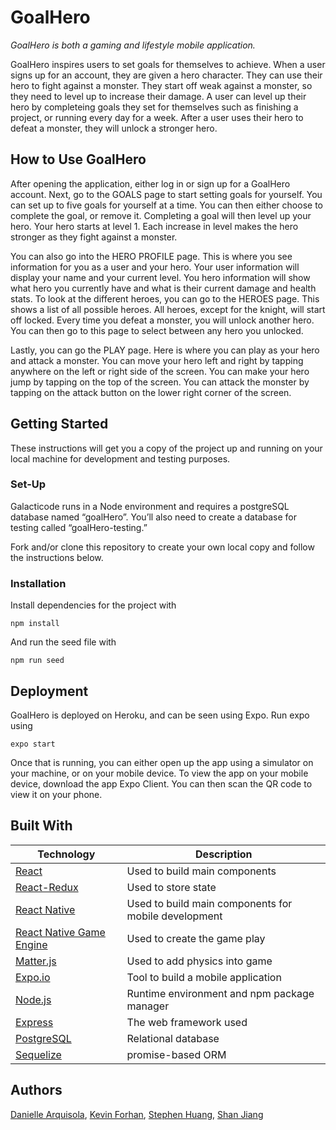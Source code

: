 # GoalHero
_GoalHero is both a gaming and lifestyle mobile application._

GoalHero inspires users to set goals for themselves to achieve. When a user signs up for an account, they are given a hero character. They can use their hero to fight against a monster. They start off weak against a monster, so they need to level up to increase their damage. A user can level up their hero by completeing goals they set for themselves such as finishing a project, or running every day for a week. After a user uses their hero to defeat a monster, they will unlock a stronger hero. 

## How to Use GoalHero
After opening the application, either log in or sign up for a GoalHero account. Next, go to the GOALS page to start setting goals for yourself. You can set up to five goals for yourself at a time. You can then either choose to complete the goal, or remove it. Completing a goal will then level up your hero. Your hero starts at level 1. Each increase in level makes the hero stronger as they fight against a monster. 

You can also go into the HERO PROFILE page. This is where you see information for you as a user and your hero. Your user information will display your name and your current level. You hero information will show what hero you currently have and what is their current damage and health stats. To look at the different heroes, you can go to the HEROES page. This shows a list of all possible heroes. All heroes, except for the knight, will start off locked. Every time you defeat a monster, you will unlock another hero. You can then go to this page to select between any hero you unlocked. 

Lastly, you can go the PLAY page. Here is where you can play as your hero and attack a monster. You can move your hero left and right by tapping anywhere on the left or right side of the screen. You can make your hero jump by tapping on the top of the screen. You can attack the monster by tapping on the attack button on the lower right corner of the screen. 



## Getting Started

These instructions will get you a copy of the project up and running on your local machine for development and testing purposes. 

### Set-Up

Galacticode runs in a Node environment and requires a postgreSQL database named “goalHero”. You’ll also need to create a database for testing called “goalHero-testing.”

Fork and/or clone this repository to create your own local copy and follow the instructions below.

### Installation

Install dependencies for the project with

```
npm install
```

And run the seed file with

```
npm run seed
```

## Deployment
GoalHero is deployed on Heroku, and can be seen using Expo. Run expo using 

```
expo start
```

Once that is running, you can either open up the app using a simulator on your machine, or on your mobile device. To view the app on your mobile device, download the app Expo Client. You can then scan the QR code to view it on your phone. 


## Built With

Technology | Description
------------ | -------------
[React](https://reactjs.org/) | Used to build main components
[React-Redux](https://react-redux.js.org/) | Used to store state
[React Native](https://reactnative.dev/) | Used to build main components for mobile development 
[React Native Game Engine](https://github.com/bberak/react-native-game-engine/) | Used to create the game play
[Matter.js](https://brm.io/matter-js/) | Used to add physics into game 
[Expo.io](https://expo.io/) | Tool to build a mobile application
[Node.js](https://www.npmjs.com/) | Runtime environment and npm package manager
[Express](https://expressjs.com/) | The web framework used
[PostgreSQL](https://postgresapp.com/) | Relational database
[Sequelize](http://docs.sequelizejs.com/) | promise-based ORM 


## Authors

[Danielle Arquisola](https://github.com/daniellearquisola), [Kevin Forhan](https://github.com/kevinforhan), [Stephen Huang](https://github.com/orgs/GoalHero/people/stephen-huang-hash), [Shan Jiang](https://github.com/ericfish12)

